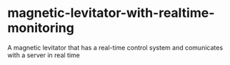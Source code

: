 # magnetic-levitator-with-realtime-monitoring
A magnetic levitator that has a real-time control system and comunicates with a server in real time
